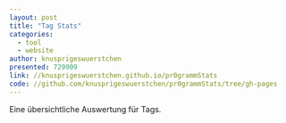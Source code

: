 ```yaml
---
layout: post
title: "Tag Stats"
categories:
  - tool
  - website
author: knusprigeswuerstchen
presented: 729909
link: //knusprigeswuerstchen.github.io/pr0grammStats
code: //github.com/knusprigeswuerstchen/pr0grammStats/tree/gh-pages
---
```


Eine übersichtliche Auswertung für Tags.
